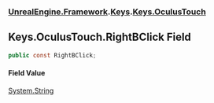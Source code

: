 ### [UnrealEngine.Framework](./UnrealEngine-Framework.md 'UnrealEngine.Framework').[Keys](./Keys.md 'UnrealEngine.Framework.Keys').[Keys.OculusTouch](./Keys-OculusTouch.md 'UnrealEngine.Framework.Keys.OculusTouch')
## Keys.OculusTouch.RightBClick Field
  
```csharp
public const RightBClick;
```
#### Field Value
[System.String](https://docs.microsoft.com/en-us/dotnet/api/System.String 'System.String')  
